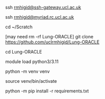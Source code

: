 ssh rmhigid@ssh-gateway.ucl.ac.uk

ssh rmhigid@myriad.rc.ucl.ac.uk

cd ~/Scratch

[may need rm -rf Lung-ORACLE]
git clone https://github.com/uclrmhigid/Lung-ORACLE

cd Lung-ORACLE

module load python3/3.11

python -m venv venv

source venv/bin/activate

python -m pip install -r requirements.txt

